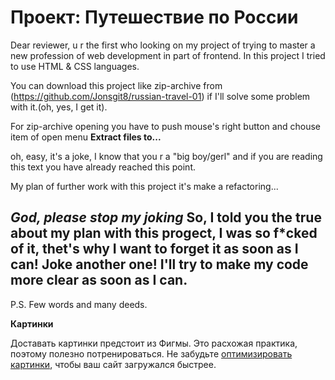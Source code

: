 # Проект: Путешествие по России

Dear reviewer, u r the first who looking on my project of trying to master a new profession of web development in part of frontend.
In this project I tried to use HTML & CSS languages.

You can download this project like zip-archive from (https://github.com/Jonsgit8/russian-travel-01) if I'll solve some problem with it.(oh, yes, I get it).

For zip-archive opening you have to push mouse's right button and chouse item of open menu **Extract files to...**

oh, easy, it's a joke, I know that you r a "big boy/gerl" and if you are reading this text you have already reached this point.

My plan of further work with this project it's make a refactoring...

*God, please stop my joking*
So, I told you the true about my plan with this progect, I was so f*cked of it, thet's why I want to forget it as soon as I can! Joke another one!
I'll try to make my code more clear as soon as I can.
------ 
P.S. Few words and many deeds.


**Картинки**

Доставать картинки предстоит из Фигмы. Это расхожая практика, поэтому полезно потренироваться.
Не забудьте [оптимизировать картинки](https://tinypng.com/), чтобы ваш сайт загружался быстрее.
